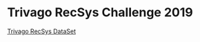 # Trivago RecSys Challenge 2019

[Trivago RecSys DataSet](https://recsys.trivago.cloud/challenge/dataset/)
